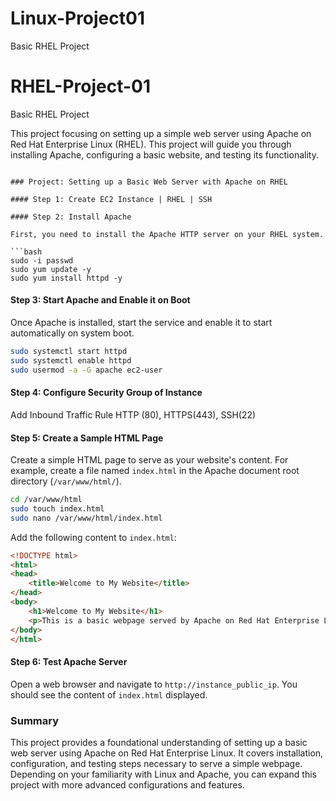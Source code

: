 # Linux-Project01
Basic RHEL Project
# RHEL-Project-01
Basic RHEL Project

This project focusing on setting up a simple web server using Apache on Red Hat Enterprise Linux (RHEL). This project will guide you through installing Apache, configuring a basic website, and testing its functionality.

```

### Project: Setting up a Basic Web Server with Apache on RHEL

#### Step 1: Create EC2 Instance | RHEL | SSH 

#### Step 2: Install Apache

First, you need to install the Apache HTTP server on your RHEL system.

```bash
sudo -i passwd
sudo yum update -y
sudo yum install httpd -y
```

#### Step 3: Start Apache and Enable it on Boot

Once Apache is installed, start the service and enable it to start automatically on system boot.

```bash
sudo systemctl start httpd
sudo systemctl enable httpd
sudo usermod -a -G apache ec2-user
```

#### Step 4: Configure Security Group of Instance

Add Inbound Traffic Rule HTTP (80), HTTPS(443), SSH(22)

#### Step 5: Create a Sample HTML Page

Create a simple HTML page to serve as your website's content. For example, create a file named `index.html` in the Apache document root directory (`/var/www/html/`).

```bash
cd /var/www/html
sudo touch index.html
sudo nano /var/www/html/index.html
```

Add the following content to `index.html`:

```html
<!DOCTYPE html>
<html>
<head>
    <title>Welcome to My Website</title>
</head>
<body>
    <h1>Welcome to My Website</h1>
    <p>This is a basic webpage served by Apache on Red Hat Enterprise Linux.</p>
</body>
</html>
```

#### Step 6: Test Apache Server

Open a web browser and navigate to  `http://instance_public_ip`. You should see the content of `index.html` displayed.


### Summary

This project provides a foundational understanding of setting up a basic web server using Apache on Red Hat Enterprise Linux. It covers installation, configuration, and testing steps necessary to serve a simple webpage. Depending on your familiarity with Linux and Apache, you can expand this project with more advanced configurations and features.